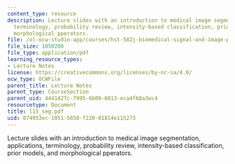 ```yaml
---
content_type: resource
description: Lecture slides with an introduction to medical image segmentation, applications,
  terminology, probability review, intensity-based classification, prior models, and
  morphological pperators.
file: /ol-ocw-studio-app/courses/hst-582j-biomedical-signal-and-image-processing-spring-2007/074953ec10515650f22001814e115273_l15_seg.pdf
file_size: 1050208
file_type: application/pdf
learning_resource_types:
- Lecture Notes
license: https://creativecommons.org/licenses/by-nc-sa/4.0/
ocw_type: OCWFile
parent_title: Lecture Notes
parent_type: CourseSection
parent_uid: 4441427c-7995-6b09-6013-eca4f68a3ec4
resourcetype: Document
title: l15_seg.pdf
uid: 074953ec-1051-5650-f220-01814e115273
---
```

Lecture slides with an introduction to medical image segmentation, applications, terminology, probability review, intensity-based classification, prior models, and morphological pperators.